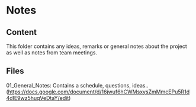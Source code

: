 # Notes
## Content
This folder contains any ideas, remarks or general notes about the project as well as notes from team meetings.

## Files
01_General_Notes: Contains a schedule, questions, ideas.. (https://docs.google.com/document/d/16jwuf6hCWMsxysZmMmcEPu5R1d4dIE9wz5huqVeDtaY/edit)

                          
